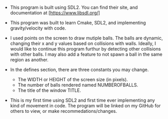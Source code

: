 - This program is built using SDL2. You can find their site, and documentation at [https://www.libsdl.org/]

- This program was built to learn Cmake, SDL2, and implementing gravity/velocity with code.
- I used points on the screen to draw mutiple balls. The balls are dynamic, changing their x and y values based on collisions with walls. Ideally, I would like to continue this program furthur by detecting other collisions with other balls. I may also add a feature to not spawn a ball in the same region as another.

- In the defines section, there are three constants you may change.
   - The WIDTH or HEIGHT of the screen size (in pixels).
   - The number of balls rendered named NUMBEROFBALLS.
   - The title of the window TITLE.

- This is my first time using SDL2 and first time ever implementing any kind of movement in code. The program will be linked on my GitHub for others to view, or make recommedations/changes.

